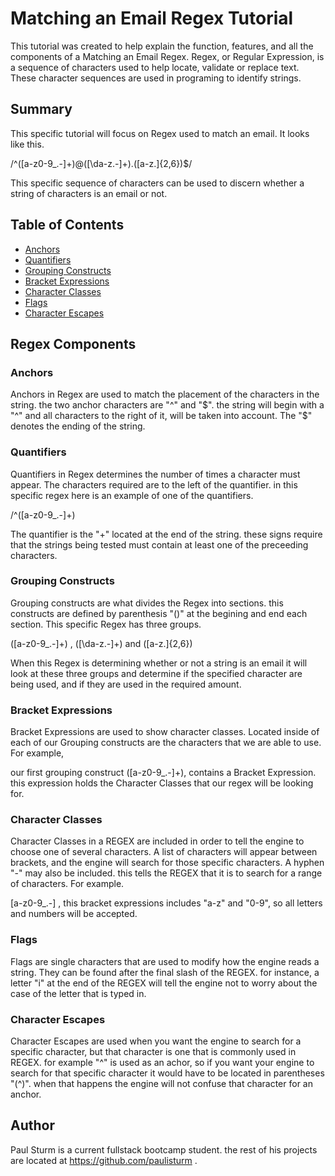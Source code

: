 # Matching an Email Regex Tutorial

This tutorial was created to help explain the function, features, and all the components of a Matching an Email Regex. Regex, or Regular Expression, is a sequence of characters used to help locate, validate or replace text. These character sequences are used in programing to identify strings. 

## Summary

This specific tutorial will focus on Regex used to match an email. It looks like this.

 /^([a-z0-9_.-]+)@([\da-z.-]+).([a-z.]{2,6})$/

This specific sequence of characters can be used to discern whether a string of characters is an email or not.

## Table of Contents

- [Anchors](#anchors)
- [Quantifiers](#quantifiers)
- [Grouping Constructs](#grouping-constructs)
- [Bracket Expressions](#bracket-expressions)
- [Character Classes](#character-classes)
- [Flags](#flags)
- [Character Escapes](#character-escapes)

## Regex Components

### Anchors
Anchors in Regex are used to match the placement of the characters in the string. the two anchor characters are "^" and "$". the string will begin with a "^" and all characters to the right of it, will be taken into account. The "$" denotes the ending of the string.

### Quantifiers
Quantifiers in Regex determines the number of times a character must appear. The characters required are to the left of the quantifier. in this specific regex here is an example of one of the  quantifiers. 

/^([a-z0-9_.-]+)

The quantifier is the "+" located at the end of the string. these signs require that the strings being tested must contain at least one of the preceeding characters.

### Grouping Constructs
Grouping constructs are what divides the Regex into sections. this constructs are defined by parenthesis "()" at the begining and end each section. This specific Regex has three groups.

([a-z0-9_.-]+)   ,    ([\da-z\.-]+)    and    ([a-z\.]{2,6})

When this Regex is determining whether or not a string is an email it will look at these three groups and determine if the specified character are being used, and if they are used in the required amount.

### Bracket Expressions
Bracket Expressions are used to show character classes. Located inside of each of our Grouping constructs are the characters that we are able to use. For example,

our first grouping construct ([a-z0-9_\.-]+), contains a Bracket Expression. this expression holds the Character Classes that our regex will be looking for.

### Character Classes
Character Classes in a REGEX are included in order to tell the engine to choose one of several characters. A list of characters will appear between brackets, and the engine will search for those specific characters. A hyphen "-" may also be included. this tells the REGEX that it is to search for a range of characters. For example.

[a-z0-9_.-] , this bracket expressions includes "a-z" and "0-9", so all letters and numbers will be accepted.

### Flags
Flags are single characters that are used to modify how the engine reads a string. They can be found after the final slash of the REGEX. for instance, a letter "i" at the end of the REGEX will tell the engine not to worry about the case of the letter that is typed in.

### Character Escapes
Character Escapes are used when you want the engine to search for a specific character, but that character is one that is commonly used in REGEX. for example "^" is used as an achor, so if you want your engine to search for that specific character it would have to be located in parentheses     "(^)". when that happens the engine will not confuse that character for an anchor.

## Author

Paul Sturm is a current fullstack bootcamp student. the rest of his projects are located at https://github.com/paulisturm .
